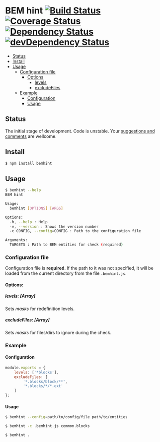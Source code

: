# BEM hint [![Build Status](https://travis-ci.org/eGavr/bemhint.svg)](https://travis-ci.org/eGavr/bemhint) [![Coverage Status](https://img.shields.io/coveralls/eGavr/bemhint.svg)](https://coveralls.io/r/eGavr/bemhint?branch=master) [![Dependency Status](https://david-dm.org/eGavr/bemhint.svg)](https://david-dm.org/eGavr/bemhint) [![devDependency Status](https://david-dm.org/eGavr/bemhint/dev-status.svg)](https://david-dm.org/eGavr/bemhint#info=devDependencies)

<!-- TOC -->
- [Status](#status)
- [Install](#install)
- [Usage](#usage)
  - [Configuration file](#configuration-file)
    - [Options](#options)
      - [levels](#levels-array)
      - [excludeFiles](#excludefiles-array)
  - [Example](#example)
    - [Configuration](#configuration)
    - [Usage](#usage-1)

<!-- TOC END -->

## Status

The initial stage of development. Code is unstable. Your [suggestions and comments](https://github.com/eGavr/bemhint/issues/new) are wellcome.

## Install

```bash
$ npm install bemhint
```

## Usage

```bash
$ bemhint --help
BEM hint

Usage:
  bemhint [OPTIONS] [ARGS]

Options:
  -h, --help : Help
  -v, --version : Shows the version number
  -c CONFIG, --config=CONFIG : Path to the configuration file

Arguments:
  TARGETS : Path to BEM entities for check (required)
```

### Configuration file

Configuration file is **required**. If the path to it was not specified, it will be loaded from the current directory from the file `.bemhint.js`.

<!-- TOC:display:Options -->
#### Options:

<!-- TOC:display:levels -->
##### levels: [Array]

Sets _masks_ for redefinition levels.

<!-- TOC:display:excludeFiles -->
##### excludeFiles: [Array]

Sets _masks_ for files/dirs to ignore during the check.

### Example

#### Configuration

```js
module.exports = {
    levels: ['*blocks'],
    excludeFiles: [
        '*.blocks/block/**',
        '*.blocks/*/*.ext'
    ]
};
```

#### Usage

```bash
$ bemhint --config=path/to/config/file path/to/entities

$ bemhint -c .bemhint.js common.blocks

$ bemhint .
```
